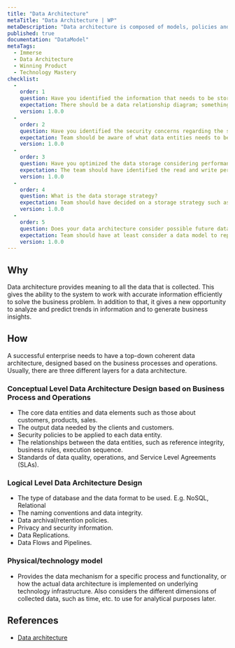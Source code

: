 ```yaml
---
title: "Data Architecture"
metaTitle: "Data Architecture | WP"
metaDescription: "Data architecture is composed of models, policies and rules or standards that govern which data is collected, data relationships, how it is stored, arranged, integrated, and processed."
published: true
documentation: "DataModel"
metaTags:
  - Immerse
  - Data Architecture
  - Winning Product
  - Technology Mastery
checklist: 
  -
    order: 1
    question: Have you identified the information that needs to be stored and their relationships with each other? 
    expectation: There should be a data relationship diagram; something like an ER diagram. Everyone in the team should be aware of what is stored and the relationship between stored entities.
    version: 1.0.0
  -
    order: 2
    question: Have you identified the security concerns regarding the stored data and their access levels?
    expectation: Team should be aware of what data entities needs to be kept secured and who can have access to those data. According to some data regulations such as GDPR, it could be that even the development team should not have access to some sensitive data.
    version: 1.0.0
  -
    order: 3
    question: Have you optimized the data storage considering performance?
    expectation: The team should have identified the read and write performance constraints for each data entity and the data architecture should address those concerns. The team should also consider replication strategies for distributed applications.
    version: 1.0.0
  -
    order: 4
    question: What is the data storage strategy?
    expectation: Team should have decided on a storage strategy such as relational DB, No-Sql, etc... There should be a good justification for the selection based on cost, performance, etc...
    version: 1.0.0
  -
    order: 5
    question: Does your data architecture consider possible future data analytics requirements?
    expectation: Team should have at least consider a data model to represent different dimensions of data. There could be a data analytics model such as a Kimball model that is independent of the main data model.
    version: 1.0.0
---
```



## Why
Data architecture provides meaning to all the data that is collected. This gives the ability to the system to work with accurate information efficiently to solve the business problem. In addition to that, it gives a new opportunity to analyze and predict trends in information and to generate business insights.

## How
A successful enterprise needs to have a top-down coherent data architecture, designed based on the business processes and operations. Usually, there are three different layers for a data architecture.

### Conceptual Level Data Architecture Design based on Business Process and Operations
- The core data entities and data elements such as those about customers, products, sales.
- The output data needed by the clients and customers.
- Security policies to be applied to each data entity.
- The relationships between the data entities, such as reference integrity, business rules, execution sequence.
- Standards of data quality, operations, and Service Level Agreements (SLAs).

### Logical Level Data Architecture Design
- The type of database and the data format to be used. E.g. NoSQL, Relational
- The naming conventions and data integrity.
- Data archival/retention policies.
- Privacy and security information.
- Data Replications.
- Data Flows and Pipelines.
    
### Physical/technology model
- Provides the data mechanism for a specific process and functionality, or how the actual data architecture is implemented on underlying technology infrastructure. Also considers the different dimensions of collected data, such as time, etc. to use for analytical purposes later.

## References
- [Data architecture](https://en.wikipedia.org/wiki/Data_architecture)
